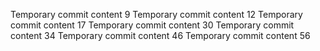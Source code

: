 Temporary commit content 9
Temporary commit content 12
Temporary commit content 17
Temporary commit content 30
Temporary commit content 34
Temporary commit content 46
Temporary commit content 56
